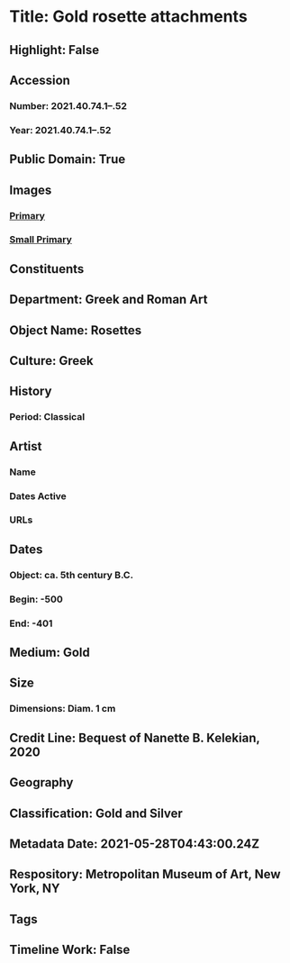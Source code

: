 # Title: Gold rosette attachments
## Highlight: False
## Accession
### Number: 2021.40.74.1–.52
### Year: 2021.40.74.1–.52
## Public Domain: True
## Images
### [Primary](https://images.metmuseum.org/CRDImages/gr/original/KN273C4.JPG)
### [Small Primary](https://images.metmuseum.org/CRDImages/gr/web-large/KN273C4.JPG)
## Constituents
## Department: Greek and Roman Art
## Object Name: Rosettes
## Culture: Greek
## History
### Period: Classical
## Artist
### Name
### Dates Active
### URLs
## Dates
### Object: ca. 5th century B.C.
### Begin: -500
### End: -401
## Medium: Gold
## Size
### Dimensions: Diam. 1 cm
## Credit Line: Bequest of Nanette B. Kelekian, 2020
## Geography
## Classification: Gold and Silver
## Metadata Date: 2021-05-28T04:43:00.24Z
## Respository: Metropolitan Museum of Art, New York, NY
## Tags
## Timeline Work: False